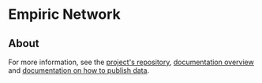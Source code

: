 # Empiric Network

## About

For more information, see the [project's repository](https://github.com/42labs/Empiric), [documentation overview](https://docs.empiric.network/) and [documentation on how to publish data](https://docs.empiric.network/using-empiric/publishing-data).
